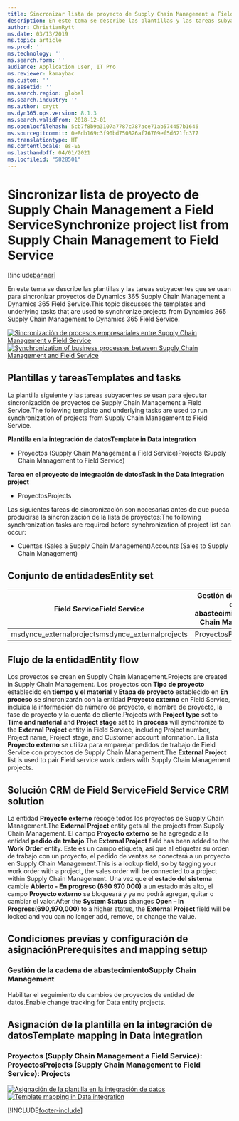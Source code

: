 ```yaml
---
title: Sincronizar lista de proyecto de Supply Chain Management a Field Service
description: En este tema se describe las plantillas y las tareas subyacentes que se usan para sincronizar proyectos de Dynamics 365 Supply Chain Management a Dynamics 365 Field Service.
author: ChristianRytt
ms.date: 03/13/2019
ms.topic: article
ms.prod: ''
ms.technology: ''
ms.search.form: ''
audience: Application User, IT Pro
ms.reviewer: kamaybac
ms.custom: ''
ms.assetid: ''
ms.search.region: global
ms.search.industry: ''
ms.author: crytt
ms.dyn365.ops.version: 8.1.3
ms.search.validFrom: 2018-12-01
ms.openlocfilehash: 5cb7f8b9a3107a7787c787ace71ab574457b1646
ms.sourcegitcommit: 0e8db169c3f90bd750826af76709ef5d621fd377
ms.translationtype: HT
ms.contentlocale: es-ES
ms.lasthandoff: 04/01/2021
ms.locfileid: "5828501"
---
```

# <a name="synchronize-project-list-from-supply-chain-management-to-field-service"></a><span data-ttu-id="1e972-103">Sincronizar lista de proyecto de Supply Chain Management a Field Service</span><span class="sxs-lookup"><span data-stu-id="1e972-103">Synchronize project list from Supply Chain Management to Field Service</span></span>

[!include[banner](../includes/banner.md)]

<span data-ttu-id="1e972-104">En este tema se describe las plantillas y las tareas subyacentes que se usan para sincronizar proyectos de Dynamics 365 Supply Chain Management a Dynamics 365 Field Service.</span><span class="sxs-lookup"><span data-stu-id="1e972-104">This topic discusses the templates and underlying tasks that are used to synchronize projects from Dynamics 365 Supply Chain Management to Dynamics 365 Field Service.</span></span>

<span data-ttu-id="1e972-105">[![Sincronización de procesos empresariales entre Supply Chain Management y Field Service](./media/FSProjectOW.png)](./media/FSProjectOW.png)</span><span class="sxs-lookup"><span data-stu-id="1e972-105">[![Synchronization of business processes between Supply Chain Management and Field Service](./media/FSProjectOW.png)](./media/FSProjectOW.png)</span></span>

## <a name="templates-and-tasks"></a><span data-ttu-id="1e972-106">Plantillas y tareas</span><span class="sxs-lookup"><span data-stu-id="1e972-106">Templates and tasks</span></span>
<span data-ttu-id="1e972-107">La plantilla siguiente y las tareas subyacentes se usan para ejecutar sincronización de proyectos de Supply Chain Management a Field Service.</span><span class="sxs-lookup"><span data-stu-id="1e972-107">The following template and underlying tasks are used to run synchronization of projects from Supply Chain Management to Field Service.</span></span>

<span data-ttu-id="1e972-108">**Plantilla en la integración de datos**</span><span class="sxs-lookup"><span data-stu-id="1e972-108">**Template in Data integration**</span></span>
- <span data-ttu-id="1e972-109">Proyectos (Supply Chain Management a Field Service)</span><span class="sxs-lookup"><span data-stu-id="1e972-109">Projects (Supply Chain Management to Field Service)</span></span>

<span data-ttu-id="1e972-110">**Tarea en el proyecto de integración de datos**</span><span class="sxs-lookup"><span data-stu-id="1e972-110">**Task in the Data integration project**</span></span>
- <span data-ttu-id="1e972-111">Proyectos</span><span class="sxs-lookup"><span data-stu-id="1e972-111">Projects</span></span>

<span data-ttu-id="1e972-112">Las siguientes tareas de sincronización son necesarias antes de que pueda producirse la sincronización de la lista de proyectos:</span><span class="sxs-lookup"><span data-stu-id="1e972-112">The following synchronization tasks are required before synchronization of project list can occur:</span></span>
- <span data-ttu-id="1e972-113">Cuentas (Sales a Supply Chain Management)</span><span class="sxs-lookup"><span data-stu-id="1e972-113">Accounts (Sales to Supply Chain Management)</span></span> 

## <a name="entity-set"></a><span data-ttu-id="1e972-114">Conjunto de entidades</span><span class="sxs-lookup"><span data-stu-id="1e972-114">Entity set</span></span>
| <span data-ttu-id="1e972-115">Field Service</span><span class="sxs-lookup"><span data-stu-id="1e972-115">Field Service</span></span>           | <span data-ttu-id="1e972-116">Gestión de la cadena de abastecimiento</span><span class="sxs-lookup"><span data-stu-id="1e972-116">Supply Chain Management</span></span>  |
|-------------------------|-------------------------|
|<span data-ttu-id="1e972-117">msdynce_externalprojects</span><span class="sxs-lookup"><span data-stu-id="1e972-117">msdynce_externalprojects</span></span> | <span data-ttu-id="1e972-118">Proyectos</span><span class="sxs-lookup"><span data-stu-id="1e972-118">Projects</span></span>                |

## <a name="entity-flow"></a><span data-ttu-id="1e972-119">Flujo de la entidad</span><span class="sxs-lookup"><span data-stu-id="1e972-119">Entity flow</span></span>
<span data-ttu-id="1e972-120">Los proyectos se crean en Supply Chain Management.</span><span class="sxs-lookup"><span data-stu-id="1e972-120">Projects are created in Supply Chain Management.</span></span> <span data-ttu-id="1e972-121">Los proyectos con **Tipo de proyecto** establecido en **tiempo y el material** y **Etapa de proyecto** establecido en **En proceso** se sincronizarán con la entidad **Proyecto externo** en Field Service, incluida la información de número de proyecto, el nombre de proyecto, la fase de proyecto y la cuenta de cliente.</span><span class="sxs-lookup"><span data-stu-id="1e972-121">Projects with **Project type** set to **Time and material** and **Project stage** set to **In process** will synchronize to the **External Project** entity in Field Service, including Project number, Project name, Project stage, and Customer account information.</span></span> <span data-ttu-id="1e972-122">La lista **Proyecto externo** se utiliza para emparejar pedidos de trabajo de Field Service con proyectos de Supply Chain Management.</span><span class="sxs-lookup"><span data-stu-id="1e972-122">The **External Project** list is used to pair Field service work orders with Supply Chain Management projects.</span></span>

## <a name="field-service-crm-solution"></a><span data-ttu-id="1e972-123">Solución CRM de Field Service</span><span class="sxs-lookup"><span data-stu-id="1e972-123">Field Service CRM solution</span></span>
<span data-ttu-id="1e972-124">La entidad **Proyecto externo** recoge todos los proyectos de Supply Chain Management.</span><span class="sxs-lookup"><span data-stu-id="1e972-124">The **External Project** entity gets all the projects from Supply Chain Management.</span></span> <span data-ttu-id="1e972-125">El campo **Proyecto externo** se ha agregado a la entidad **pedido de trabajo**.</span><span class="sxs-lookup"><span data-stu-id="1e972-125">The **External Project** field has been added to the **Work Order** entity.</span></span> <span data-ttu-id="1e972-126">Este es un campo etiqueta, así que al etiquetar su orden de trabajo con un proyecto, el pedido de ventas se conectará a un proyecto en Supply Chain Management.</span><span class="sxs-lookup"><span data-stu-id="1e972-126">This is a lookup field, so by tagging your work order with a project, the sales order will be connected to a project within Supply Chain Management.</span></span> <span data-ttu-id="1e972-127">Una vez que el **estado del sistema** cambie **Abierto - En progreso (690 970 000)** a un estado más alto, el campo **Proyecto externo** se bloqueará y ya no podrá agregar, quitar o cambiar el valor.</span><span class="sxs-lookup"><span data-stu-id="1e972-127">After the **System Status** changes **Open – In Progress(690,970,000)** to a higher status, the **External Project** field will be locked and you can no longer add, remove, or change the value.</span></span>

## <a name="prerequisites-and-mapping-setup"></a><span data-ttu-id="1e972-128">Condiciones previas y configuración de asignación</span><span class="sxs-lookup"><span data-stu-id="1e972-128">Prerequisites and mapping setup</span></span>
### <a name="supply-chain-management"></a><span data-ttu-id="1e972-129">Gestión de la cadena de abastecimiento</span><span class="sxs-lookup"><span data-stu-id="1e972-129">Supply Chain Management</span></span>
<span data-ttu-id="1e972-130">Habilitar el seguimiento de cambios de proyectos de entidad de datos.</span><span class="sxs-lookup"><span data-stu-id="1e972-130">Enable change tracking for Data entity projects.</span></span>

## <a name="template-mapping-in-data-integration"></a><span data-ttu-id="1e972-131">Asignación de la plantilla en la integración de datos</span><span class="sxs-lookup"><span data-stu-id="1e972-131">Template mapping in Data integration</span></span>


### <a name="projects-supply-chain-management-to-field-service-projects"></a><span data-ttu-id="1e972-132">Proyectos (Supply Chain Management a Field Service): Proyectos</span><span class="sxs-lookup"><span data-stu-id="1e972-132">Projects (Supply Chain Management to Field Service): Projects</span></span>

<span data-ttu-id="1e972-133">[![Asignación de la plantilla en la integración de datos](./media/FSProject1.png)](./media/FSProject1.png)</span><span class="sxs-lookup"><span data-stu-id="1e972-133">[![Template mapping in Data integration](./media/FSProject1.png)](./media/FSProject1.png)</span></span>


[!INCLUDE[footer-include](../../includes/footer-banner.md)]